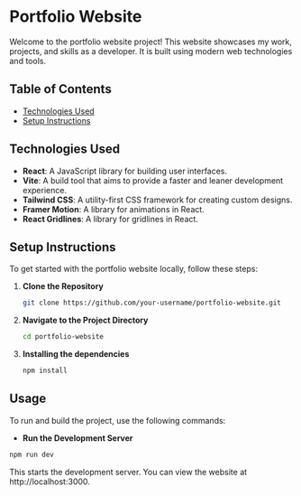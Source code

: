 # Portfolio Website

Welcome to the portfolio website project! This website showcases my work, projects, and skills as a developer. It is built using modern web technologies and tools.

## Table of Contents

- [Technologies Used](#technologies-used)
- [Setup Instructions](#setup-instructions)

## Technologies Used

- **React**: A JavaScript library for building user interfaces.
- **Vite**: A build tool that aims to provide a faster and leaner development experience.
- **Tailwind CSS**: A utility-first CSS framework for creating custom designs.
- **Framer Motion**: A library for animations in React.
- **React Gridlines**: A library for gridlines in React.

## Setup Instructions

To get started with the portfolio website locally, follow these steps:

1. **Clone the Repository**

   ```bash
   git clone https://github.com/your-username/portfolio-website.git
   ```

2. **Navigate to the Project Directory**

   ```bash
   cd portfolio-website
   ```

3. **Installing the dependencies**

   ```bash
   npm install
   ```

## Usage

To run and build the project, use the following commands:

- **Run the Development Server**

```bash
npm run dev
```

This starts the development server. You can view the website at http://localhost:3000.
